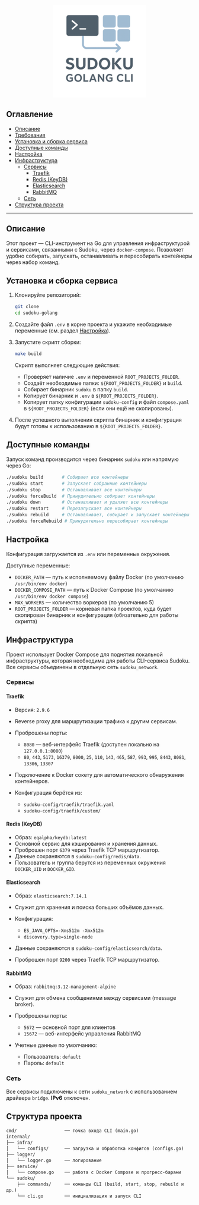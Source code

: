 <p align="center">
  <img src="img/logo.png" alt="Sudoku Golang CLI Logo" width="250"/>
</p>

## Оглавление

* [Описание](#описание)
* [Требования](#требования)
* [Установка и сборка сервиса](#установка-и-сборка-сервиса)
* [Доступные команды](#доступные-команды)
* [Настройка](#настройка)
* [Инфраструктура](#инфраструктура)
    * [Сервисы](#сервисы)
        * [Traefik](#traefik)
        * [Redis (KeyDB)](#redis-keydb)
        * [Elasticsearch](#elasticsearch)
        * [RabbitMQ](#rabbitmq)
    * [Сеть](#сеть)
* [Структура проекта](#структура-проекта)

---

## Описание

Этот проект — CLI-инструмент на Go для управления инфраструктурой и сервисами, связанными с Sudoku, через `docker-compose`. Позволяет удобно собирать, запускать, останавливать и пересобирать контейнеры через набор команд.

## Установка и сборка сервиса

1. Клонируйте репозиторий:

   ```sh
   git clone
   cd sudoku-golang
   ```

2. Создайте файл `.env` в корне проекта и укажите необходимые переменные (см. раздел [Настройка](#настройка)).

3. Запустите скрипт сборки:

   ```sh
   make build
   ```

   Скрипт выполняет следующие действия:

    * Проверяет наличие `.env` и переменной `ROOT_PROJECTS_FOLDER`.
    * Создаёт необходимые папки: `${ROOT_PROJECTS_FOLDER}` и `build`.
    * Собирает бинарник `sudoku` в папку `build`.
    * Копирует бинарник и `.env` в `${ROOT_PROJECTS_FOLDER}`.
    * Копирует папку конфигурации `sudoku-config` и файл `compose.yaml` в `${ROOT_PROJECTS_FOLDER}` (если они ещё не скопированы).

4. После успешного выполнения скрипта бинарник и конфигурация будут готовы к использованию в `${ROOT_PROJECTS_FOLDER}`.

## Доступные команды

Запуск команд производится через бинарник `sudoku` или напрямую через Go:

```sh
./sudoku build       # Собирает все контейнеры
./sudoku start       # Запускает собранные контейнеры
./sudoku stop        # Останавливает все контейнеры
./sudoku forceBuild  # Принудительно собирает контейнеры
./sudoku down        # Останавливает и удаляет все контейнеры
./sudoku restart     # Перезапускает все контейнеры
./sudoku rebuild     # Останавливает, собирает и запускает контейнеры
./sudoku forceRebuild # Принудительно пересобирает контейнеры
```

## Настройка

Конфигурация загружается из `.env` или переменных окружения.

Доступные переменные:

* `DOCKER_PATH` — путь к исполняемому файлу Docker (по умолчанию `/usr/bin/env docker`)
* `DOCKER_COMPOSE_PATH` — путь к Docker Compose (по умолчанию `/usr/bin/env docker compose`)
* `MAX_WORKERS` — количество воркеров (по умолчанию 5)
* `ROOT_PROJECTS_FOLDER` — корневая папка проектов, куда будет скопирован бинарник и конфигурация (обязательно для работы скрипта)

## Инфраструктура

Проект использует Docker Compose для поднятия локальной инфраструктуры, которая необходима для работы CLI-сервиса Sudoku. Все сервисы объединены в отдельную сеть `sudoku_network`.

### Сервисы

#### Traefik

* Версия: `2.9.6`
* Reverse proxy для маршрутизации трафика к другим сервисам.
* Проброшены порты:

    * `8080` — веб-интерфейс Traefik (доступен локально на `127.0.0.1:8080`)
    * `80`, `443`, `5173`, `16379`, `8000`, `25`, `110`, `143`, `465`, `587`, `993`, `995`, `8443`, `8081`, `13306`, `13307`
* Подключение к Docker сокету для автоматического обнаружения контейнеров.
* Конфигурация берётся из:

    * `sudoku-config/traefik/traefik.yaml`
    * `sudoku-config/traefik/custom/`

#### Redis (KeyDB)

* Образ: `eqalpha/keydb:latest`
* Основной сервис для кэширования и хранения данных.
* Проброшен порт `6379` через Traefik TCP маршрутизатор.
* Данные сохраняются в `sudoku-config/redis/data`.
* Пользователь и группа берутся из переменных окружения `DOCKER_UID` и `DOCKER_GID`.

#### Elasticsearch

* Образ: `elasticsearch:7.14.1`
* Служит для хранения и поиска больших объёмов данных.
* Конфигурация:

    * `ES_JAVA_OPTS=-Xms512m -Xmx512m`
    * `discovery.type=single-node`
* Данные сохраняются в `sudoku-config/elasticsearch/data`.
* Проброшен порт `9200` через Traefik TCP маршрутизатор.

#### RabbitMQ

* Образ: `rabbitmq:3.12-management-alpine`
* Служит для обмена сообщениями между сервисами (message broker).
* Проброшены порты:

    * `5672` — основной порт для клиентов
    * `15672` — веб-интерфейс управления RabbitMQ
* Учетные данные по умолчанию:

    * Пользователь: `default`
    * Пароль: `default`

### Сеть

Все сервисы подключены к сети `sudoku_network` с использованием драйвера `bridge`. **IPv6** отключен.

## Структура проекта

```
cmd/                  ── точка входа CLI (main.go)
internal/
├── infra/
│   └── configs/      ── загрузка и обработка конфигов (configs.go)
├── logger/
│   └── logger.go     ── логирование
├── service/
│   └── compose.go    ── работа с Docker Compose и прогресс-барами
└── sudoku/
    ├── commands/     ── команды CLI (build, start, stop, rebuild и др.)
    └── cli.go        ── инициализация и запуск CLI
```